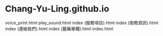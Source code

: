# Chang-Yu-Ling.github.io
voice_print.html
play_sound.html
index (服務項目).html
index (衛教資訊).html
index (連絡我們).html
index (醫藥專欄).html
index.html
